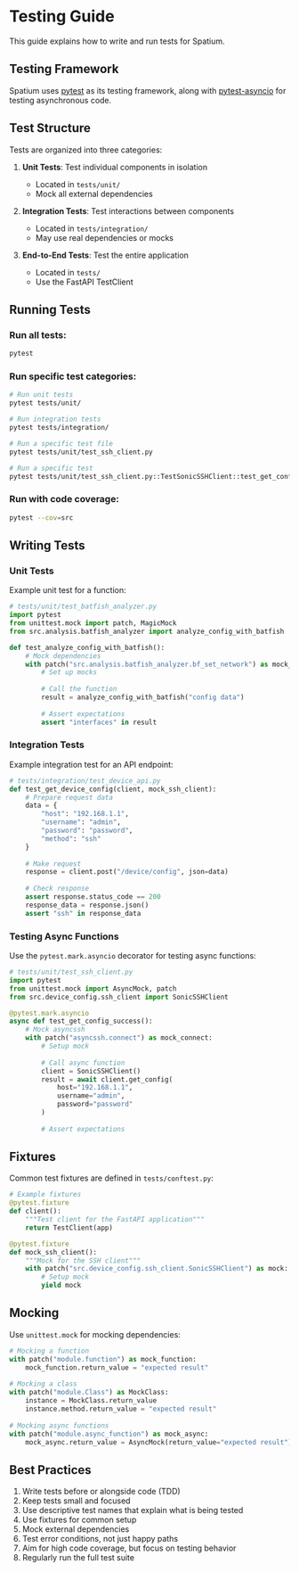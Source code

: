 # Testing Guide

This guide explains how to write and run tests for Spatium.

## Testing Framework

Spatium uses [pytest](https://docs.pytest.org/) as its testing framework, along with [pytest-asyncio](https://github.com/pytest-dev/pytest-asyncio) for testing asynchronous code.

## Test Structure

Tests are organized into three categories:

1. **Unit Tests**: Test individual components in isolation
   - Located in `tests/unit/`
   - Mock all external dependencies

2. **Integration Tests**: Test interactions between components
   - Located in `tests/integration/`
   - May use real dependencies or mocks

3. **End-to-End Tests**: Test the entire application
   - Located in `tests/`
   - Use the FastAPI TestClient

## Running Tests

### Run all tests:

```bash
pytest
```

### Run specific test categories:

```bash
# Run unit tests
pytest tests/unit/

# Run integration tests
pytest tests/integration/

# Run a specific test file
pytest tests/unit/test_ssh_client.py

# Run a specific test
pytest tests/unit/test_ssh_client.py::TestSonicSSHClient::test_get_config_success
```

### Run with code coverage:

```bash
pytest --cov=src
```

## Writing Tests

### Unit Tests

Example unit test for a function:

```python
# tests/unit/test_batfish_analyzer.py
import pytest
from unittest.mock import patch, MagicMock
from src.analysis.batfish_analyzer import analyze_config_with_batfish

def test_analyze_config_with_batfish():
    # Mock dependencies
    with patch("src.analysis.batfish_analyzer.bf_set_network") as mock_set_network:
        # Set up mocks
        
        # Call the function
        result = analyze_config_with_batfish("config data")
        
        # Assert expectations
        assert "interfaces" in result
```

### Integration Tests

Example integration test for an API endpoint:

```python
# tests/integration/test_device_api.py
def test_get_device_config(client, mock_ssh_client):
    # Prepare request data
    data = {
        "host": "192.168.1.1",
        "username": "admin",
        "password": "password",
        "method": "ssh"
    }
    
    # Make request
    response = client.post("/device/config", json=data)
    
    # Check response
    assert response.status_code == 200
    response_data = response.json()
    assert "ssh" in response_data
```

### Testing Async Functions

Use the `pytest.mark.asyncio` decorator for testing async functions:

```python
# tests/unit/test_ssh_client.py
import pytest
from unittest.mock import AsyncMock, patch
from src.device_config.ssh_client import SonicSSHClient

@pytest.mark.asyncio
async def test_get_config_success():
    # Mock asyncssh
    with patch("asyncssh.connect") as mock_connect:
        # Setup mock
        
        # Call async function
        client = SonicSSHClient()
        result = await client.get_config(
            host="192.168.1.1",
            username="admin",
            password="password"
        )
        
        # Assert expectations
```

## Fixtures

Common test fixtures are defined in `tests/conftest.py`:

```python
# Example fixtures
@pytest.fixture
def client():
    """Test client for the FastAPI application"""
    return TestClient(app)

@pytest.fixture
def mock_ssh_client():
    """Mock for the SSH client"""
    with patch("src.device_config.ssh_client.SonicSSHClient") as mock:
        # Setup mock
        yield mock
```

## Mocking

Use `unittest.mock` for mocking dependencies:

```python
# Mocking a function
with patch("module.function") as mock_function:
    mock_function.return_value = "expected result"
    
# Mocking a class
with patch("module.Class") as MockClass:
    instance = MockClass.return_value
    instance.method.return_value = "expected result"
    
# Mocking async functions
with patch("module.async_function") as mock_async:
    mock_async.return_value = AsyncMock(return_value="expected result")
```

## Best Practices

1. Write tests before or alongside code (TDD)
2. Keep tests small and focused
3. Use descriptive test names that explain what is being tested
4. Use fixtures for common setup
5. Mock external dependencies
6. Test error conditions, not just happy paths
7. Aim for high code coverage, but focus on testing behavior
8. Regularly run the full test suite